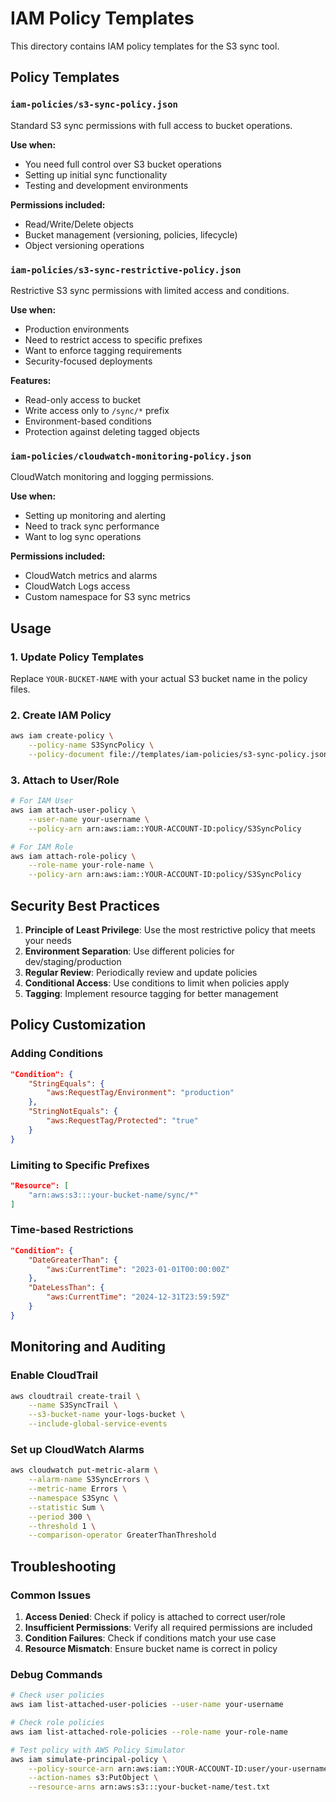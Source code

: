 # IAM Policy Templates

This directory contains IAM policy templates for the S3 sync tool.

## Policy Templates

### `iam-policies/s3-sync-policy.json`
Standard S3 sync permissions with full access to bucket operations.

**Use when:**
- You need full control over S3 bucket operations
- Setting up initial sync functionality
- Testing and development environments

**Permissions included:**
- Read/Write/Delete objects
- Bucket management (versioning, policies, lifecycle)
- Object versioning operations

### `iam-policies/s3-sync-restrictive-policy.json`
Restrictive S3 sync permissions with limited access and conditions.

**Use when:**
- Production environments
- Need to restrict access to specific prefixes
- Want to enforce tagging requirements
- Security-focused deployments

**Features:**
- Read-only access to bucket
- Write access only to `/sync/*` prefix
- Environment-based conditions
- Protection against deleting tagged objects

### `iam-policies/cloudwatch-monitoring-policy.json`
CloudWatch monitoring and logging permissions.

**Use when:**
- Setting up monitoring and alerting
- Need to track sync performance
- Want to log sync operations

**Permissions included:**
- CloudWatch metrics and alarms
- CloudWatch Logs access
- Custom namespace for S3 sync metrics

## Usage

### 1. Update Policy Templates
Replace `YOUR-BUCKET-NAME` with your actual S3 bucket name in the policy files.

### 2. Create IAM Policy
```bash
aws iam create-policy \
    --policy-name S3SyncPolicy \
    --policy-document file://templates/iam-policies/s3-sync-policy.json
```

### 3. Attach to User/Role
```bash
# For IAM User
aws iam attach-user-policy \
    --user-name your-username \
    --policy-arn arn:aws:iam::YOUR-ACCOUNT-ID:policy/S3SyncPolicy

# For IAM Role
aws iam attach-role-policy \
    --role-name your-role-name \
    --policy-arn arn:aws:iam::YOUR-ACCOUNT-ID:policy/S3SyncPolicy
```

## Security Best Practices

1. **Principle of Least Privilege**: Use the most restrictive policy that meets your needs
2. **Environment Separation**: Use different policies for dev/staging/production
3. **Regular Review**: Periodically review and update policies
4. **Conditional Access**: Use conditions to limit when policies apply
5. **Tagging**: Implement resource tagging for better management

## Policy Customization

### Adding Conditions
```json
"Condition": {
    "StringEquals": {
        "aws:RequestTag/Environment": "production"
    },
    "StringNotEquals": {
        "aws:RequestTag/Protected": "true"
    }
}
```

### Limiting to Specific Prefixes
```json
"Resource": [
    "arn:aws:s3:::your-bucket-name/sync/*"
]
```

### Time-based Restrictions
```json
"Condition": {
    "DateGreaterThan": {
        "aws:CurrentTime": "2023-01-01T00:00:00Z"
    },
    "DateLessThan": {
        "aws:CurrentTime": "2024-12-31T23:59:59Z"
    }
}
```

## Monitoring and Auditing

### Enable CloudTrail
```bash
aws cloudtrail create-trail \
    --name S3SyncTrail \
    --s3-bucket-name your-logs-bucket \
    --include-global-service-events
```

### Set up CloudWatch Alarms
```bash
aws cloudwatch put-metric-alarm \
    --alarm-name S3SyncErrors \
    --metric-name Errors \
    --namespace S3Sync \
    --statistic Sum \
    --period 300 \
    --threshold 1 \
    --comparison-operator GreaterThanThreshold
```

## Troubleshooting

### Common Issues

1. **Access Denied**: Check if policy is attached to correct user/role
2. **Insufficient Permissions**: Verify all required permissions are included
3. **Condition Failures**: Check if conditions match your use case
4. **Resource Mismatch**: Ensure bucket name is correct in policy

### Debug Commands
```bash
# Check user policies
aws iam list-attached-user-policies --user-name your-username

# Check role policies
aws iam list-attached-role-policies --role-name your-role-name

# Test policy with AWS Policy Simulator
aws iam simulate-principal-policy \
    --policy-source-arn arn:aws:iam::YOUR-ACCOUNT-ID:user/your-username \
    --action-names s3:PutObject \
    --resource-arns arn:aws:s3:::your-bucket-name/test.txt
``` 
